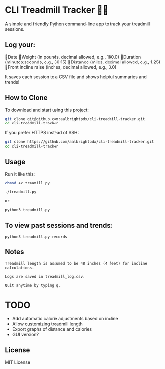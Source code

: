 # CLI Treadmill Tracker 🏃‍♂️

A simple and friendly Python command-line app to track your treadmill sessions.

## Log your:

🔹Date
🔹Weight (in pounds, decimal allowed, e.g., 180.0)
🔹Duration (minutes:seconds, e.g., 30:15)
🔹Distance (miles, decimal allowed, e.g., 1.25)
🔹Front incline raise (inches, decimal allowed, e.g., 3.0)

It saves each session to a CSV file and shows helpful summaries and trends!

## How to Clone

To download and start using this project:

```bash
git clone git@github.com:aalbrightpdx/cli-treadmill-tracker.git
cd cli-treadmill-tracker
```

If you prefer HTTPS instead of SSH:

```bash
git clone https://github.com/aalbrightpdx/cli-treadmill-tracker.git
cd cli-treadmill-tracker
```

## Usage

Run it like this:

```bash
chmod +x treamill.py

./treadmill.py

or

python3 treadmill.py
```

## To view past sessions and trends:

```bash
python3 treadmill.py records
```

## Notes

    Treadmill length is assumed to be 48 inches (4 feet) for incline calculations.

    Logs are saved in treadmill_log.csv.

    Quit anytime by typing q.

# TODO

- Add automatic calorie adjustments based on incline
- Allow customizing treadmill length
- Export graphs of distance and calories
- GUI version?

## License

MIT License
